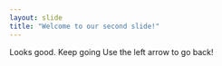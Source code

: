 ```yaml
---
layout: slide
title: "Welcome to our second slide!"
---
```

Looks good. Keep going
Use the left arrow to go back!
